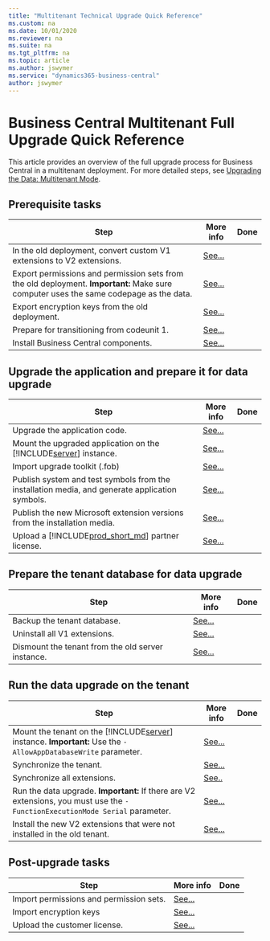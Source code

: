 ```yaml
---
title: "Multitenant Technical Upgrade Quick Reference"
ms.custom: na
ms.date: 10/01/2020
ms.reviewer: na
ms.suite: na
ms.tgt_pltfrm: na
ms.topic: article
ms.author: jswymer
ms.service: "dynamics365-business-central"
author: jswymer
---
```

# Business Central Multitenant Full Upgrade Quick Reference

This article provides an overview of the full upgrade process for Business Central in a multitenant deployment. For more detailed steps, see [Upgrading the Data: Multitenant Mode](upgrading-the-data-multitenant.md).

## Prerequisite tasks 
 
|Step|More info| Done |
|----|-----------|--|
|In the old deployment, convert custom V1 extensions to V2 extensions.|[See...](../developer/devenv-upgrade-v1-to-v2-overview.md)||
|Export permissions and permission sets from the old deployment. **Important:** Make sure computer uses the same codepage as the data.|[See...](How-to--Import-Export-Permission-Sets-Permissions.md)||
|Export encryption keys from the old deployment.|[See...](how-to-export-and-import-encryption-keys.md)||
|Prepare for transitioning from codeunit 1.|[See...](transition-from-codeunit1.md)|
|Install Business Central components.|[See...](../deployment/install-using-setup.md)||

## Upgrade the application and prepare it for data upgrade

|Step|More info| Done |
|----|-----------|--|
|Upgrade the application code.|[See...](upgrading-the-application-code.md)|
|Mount the upgraded application on the [!INCLUDE[server](../developer/includes/server.md)] instance.|[See...](/powershell/module/microsoft.dynamics.nav.management/mount-navapplication)||
|Import upgrade toolkit (.fob)|[See...](../cside/cside-import-objects.md)||
|Publish system and test symbols from the installation media, and generate application symbols.|[See...](upgrading-the-application-code.md#AddExtensions)|
|Publish the new Microsoft extension versions from the installation media.|[See...](upgrading-the-application-code.md#PublishNew)||
|Upload a [!INCLUDE[prod_short_md](../developer/includes/prod_short.md)] partner license.|[See...](../cside/cside-upload-license-file.md)||

## Prepare the tenant database for data upgrade

|Step|More info| Done |
|----|-----------|--|
|Backup the tenant database.|[See...](https://go.microsoft.com/fwlink/?LinkID=296465)||
|Uninstall all V1 extensions.|[See...](/powershell/module/microsoft.dynamics.nav.apps.management/uninstall-navapp)||
|Dismount the tenant from the old server instance.|[See...](/powershell/module/microsoft.dynamics.nav.management/dismount-navtenant)||

## Run the data upgrade on the tenant

|Step|More info| Done |
|----|-----------|--|
|Mount the tenant on the [!INCLUDE[server](../developer/includes/server.md)] instance. **Important:** Use the `-AllowAppDatabaseWrite` parameter.|[See...](/powershell/module/microsoft.dynamics.nav.management/mount-navtenant)|
|Synchronize the tenant.|[See...](../administration/synchronize-tenant-database-and-application-database.md)||
|Synchronize all extensions.|[See..](/powershell/module/microsoft.dynamics.nav.apps.management/sync-navapp)||
|Run the data upgrade. **Important:** If there are V2 extensions, you must use  the `-FunctionExecutionMode Serial` parameter.|[See...](/powershell/module/microsoft.dynamics.nav.management/start-navdataupgrade)||
|Install the new V2 extensions that were not installed in the old tenant.|[See...](/powershell/module/microsoft.dynamics.nav.apps.management/install-navapp)|


## Post-upgrade tasks 
|Step|More info| Done |
|----|-----------|--|
|Import permissions and permission sets.|[See...](How-to--Import-Export-Permission-Sets-Permissions.md)||
|Import encryption keys|[See...](how-to-export-and-import-encryption-keys.md)||
|Upload the customer license. |[See...](../cside/cside-upload-license-file.md)||